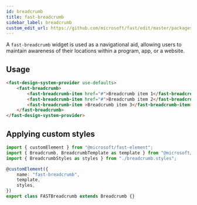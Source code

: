 ```yaml
---
id: breadcrumb
title: fast-breadcrumb
sidebar_label: breadcrumb
custom_edit_url: https://github.com/microsoft/fast/edit/master/packages/web-components/fast-foundation/src/breadcrumb/README.md
---
```


A `fast-breadcrumb` widget is used as a navigational aid, allowing users to maintain awareness of their locations within a program, app, or a website.

## Usage

```html live
<fast-design-system-provider use-defaults>
    <fast-breadcrumb>
        <fast-breadcrumb-item href="#">Breadcrumb item 1</fast-breadcrumb-item>
        <fast-breadcrumb-item href="#">Breadcrumb item 2</fast-breadcrumb-item>
        <fast-breadcrumb-item >Breadcrumb item 3</fast-breadcrumb-item>
    </fast-breadcrumb>
</fast-design-system-provider>
```

## Applying custom styles

```ts
import { customElement } from "@microsoft/fast-element";
import { Breadcrumb, BreadcrumbTemplate as template } from "@microsoft/fast-foundation";
import { BreadcrumbStyles as styles } from "./breadcrumb.styles";

@customElement({
    name: "fast-breadcrumb",
    template,
    styles,
})
export class FASTBreadcrumb extends Breadcrumb {}
```